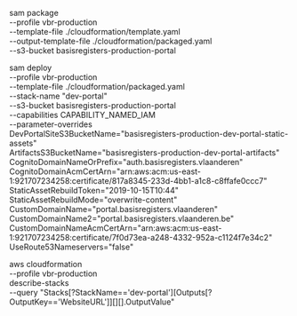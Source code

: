 sam package \
    --profile vbr-production \
    --template-file ./cloudformation/template.yaml \
    --output-template-file ./cloudformation/packaged.yaml \
    --s3-bucket basisregisters-production-portal

sam deploy \
    --profile vbr-production \
    --template-file ./cloudformation/packaged.yaml \
    --stack-name "dev-portal" \
    --s3-bucket basisregisters-production-portal \
    --capabilities CAPABILITY_NAMED_IAM \
    --parameter-overrides \
    DevPortalSiteS3BucketName="basisregisters-production-dev-portal-static-assets" \
    ArtifactsS3BucketName="basisregisters-production-dev-portal-artifacts" \
    CognitoDomainNameOrPrefix="auth.basisregisters.vlaanderen" \
    CognitoDomainAcmCertArn="arn:aws:acm:us-east-1:921707234258:certificate/817a8345-233d-4bb1-a1c8-c8ffafe0ccc7" \
    StaticAssetRebuildToken="2019-10-15T10:44" \
    StaticAssetRebuildMode="overwrite-content" \
    CustomDomainName="portal.basisregisters.vlaanderen" \
    CustomDomainName2="portal.basisregisters.vlaanderen.be" \
    CustomDomainNameAcmCertArn="arn:aws:acm:us-east-1:921707234258:certificate/7f0d73ea-a248-4332-952a-c1124f7e34c2" \
    UseRoute53Nameservers="false"

aws cloudformation \
    --profile vbr-production \
    describe-stacks \
    --query "Stacks[?StackName=='dev-portal'][Outputs[?OutputKey=='WebsiteURL']][][].OutputValue"